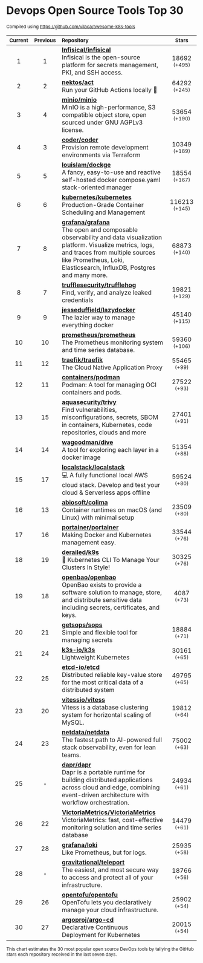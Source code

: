 # Devops Open Source Tools Top 30
<sup>Compiled using https://github.com/vilaca/awesome-k8s-tools</sup>
<div align="center">

|<sub>Current</sub>|<sub>Previous</sub>|<sub>Repository</sub>|<sub>Stars</sub>|
|:---:|:---:|:---|:---:|
|1|1|[**Infisical/infisical**](https://github.com/Infisical/infisical)<br/>Infisical is the open-source platform for secrets management, PKI, and SSH access.|18692 <sup>(+495)</sup>|
|2|2|[**nektos/act**](https://github.com/nektos/act)<br/>Run your GitHub Actions locally 🚀|64292 <sup>(+245)</sup>|
|3|4|[**minio/minio**](https://github.com/minio/minio)<br/>MinIO is a high-performance, S3 compatible object store, open sourced under GNU AGPLv3 license.|53654 <sup>(+190)</sup>|
|4|3|[**coder/coder**](https://github.com/coder/coder)<br/>Provision remote development environments via Terraform|10349 <sup>(+189)</sup>|
|5|5|[**louislam/dockge**](https://github.com/louislam/dockge)<br/>A fancy, easy-to-use and reactive self-hosted docker compose.yaml stack-oriented manager|18554 <sup>(+167)</sup>|
|6|6|[**kubernetes/kubernetes**](https://github.com/kubernetes/kubernetes)<br/>Production-Grade Container Scheduling and Management|116213 <sup>(+145)</sup>|
|7|8|[**grafana/grafana**](https://github.com/grafana/grafana)<br/>The open and composable observability and data visualization platform. Visualize metrics, logs, and traces from multiple sources like Prometheus, Loki, Elasticsearch, InfluxDB, Postgres and many more. |68873 <sup>(+140)</sup>|
|8|7|[**trufflesecurity/trufflehog**](https://github.com/trufflesecurity/trufflehog)<br/>Find, verify, and analyze leaked credentials|19821 <sup>(+129)</sup>|
|9|9|[**jesseduffield/lazydocker**](https://github.com/jesseduffield/lazydocker)<br/>The lazier way to manage everything docker|45140 <sup>(+115)</sup>|
|10|10|[**prometheus/prometheus**](https://github.com/prometheus/prometheus)<br/>The Prometheus monitoring system and time series database.|59360 <sup>(+106)</sup>|
|11|12|[**traefik/traefik**](https://github.com/traefik/traefik)<br/>The Cloud Native Application Proxy|55465 <sup>(+99)</sup>|
|12|11|[**containers/podman**](https://github.com/containers/podman)<br/>Podman: A tool for managing OCI containers and pods.|27522 <sup>(+93)</sup>|
|13|15|[**aquasecurity/trivy**](https://github.com/aquasecurity/trivy)<br/>Find vulnerabilities, misconfigurations, secrets, SBOM in containers, Kubernetes, code repositories, clouds and more|27401 <sup>(+91)</sup>|
|14|14|[**wagoodman/dive**](https://github.com/wagoodman/dive)<br/>A tool for exploring each layer in a docker image|51354 <sup>(+88)</sup>|
|15|17|[**localstack/localstack**](https://github.com/localstack/localstack)<br/>💻 A fully functional local AWS cloud stack. Develop and test your cloud & Serverless apps offline|59524 <sup>(+80)</sup>|
|16|13|[**abiosoft/colima**](https://github.com/abiosoft/colima)<br/>Container runtimes on macOS (and Linux) with minimal setup|23509 <sup>(+80)</sup>|
|17|16|[**portainer/portainer**](https://github.com/portainer/portainer)<br/>Making Docker and Kubernetes management easy.|33544 <sup>(+76)</sup>|
|18|19|[**derailed/k9s**](https://github.com/derailed/k9s)<br/>🐶 Kubernetes CLI To Manage Your Clusters In Style!|30325 <sup>(+76)</sup>|
|19|18|[**openbao/openbao**](https://github.com/openbao/openbao)<br/>OpenBao exists to provide a software solution to manage, store, and distribute sensitive data including secrets, certificates, and keys.|4087 <sup>(+73)</sup>|
|20|21|[**getsops/sops**](https://github.com/getsops/sops)<br/>Simple and flexible tool for managing secrets|18884 <sup>(+71)</sup>|
|21|24|[**k3s-io/k3s**](https://github.com/k3s-io/k3s)<br/>Lightweight Kubernetes|30161 <sup>(+65)</sup>|
|22|25|[**etcd-io/etcd**](https://github.com/etcd-io/etcd)<br/>Distributed reliable key-value store for the most critical data of a distributed system|49795 <sup>(+65)</sup>|
|23|20|[**vitessio/vitess**](https://github.com/vitessio/vitess)<br/>Vitess is a database clustering system for horizontal scaling of MySQL.|19812 <sup>(+64)</sup>|
|24|23|[**netdata/netdata**](https://github.com/netdata/netdata)<br/>The fastest path to AI-powered full stack observability, even for lean teams.|75002 <sup>(+63)</sup>|
|25|-|[**dapr/dapr**](https://github.com/dapr/dapr)<br/>Dapr is a portable runtime for building distributed applications across cloud and edge, combining event-driven architecture with workflow orchestration.|24934 <sup>(+61)</sup>|
|26|22|[**VictoriaMetrics/VictoriaMetrics**](https://github.com/VictoriaMetrics/VictoriaMetrics)<br/>VictoriaMetrics: fast, cost-effective monitoring solution and time series database|14479 <sup>(+61)</sup>|
|27|28|[**grafana/loki**](https://github.com/grafana/loki)<br/>Like Prometheus, but for logs.|25935 <sup>(+58)</sup>|
|28|-|[**gravitational/teleport**](https://github.com/gravitational/teleport)<br/>The easiest, and most secure way to access and protect all of your infrastructure.|18766 <sup>(+56)</sup>|
|29|26|[**opentofu/opentofu**](https://github.com/opentofu/opentofu)<br/>OpenTofu lets you declaratively manage your cloud infrastructure.|25902 <sup>(+54)</sup>|
|30|27|[**argoproj/argo-cd**](https://github.com/argoproj/argo-cd)<br/>Declarative Continuous Deployment for Kubernetes|20015 <sup>(+54)</sup>|


</div>

<sub>This chart estimates the 30 most popular open source DevOps tools by tallying the GitHub stars each repository received in the last seven days.</sub>
